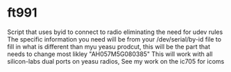 # ft991
Script that uses byid to connect to radio eliminating the need for udev rules
The specific information you need will be from your /dev/serial/by-id file to fill in what is different than myu yeasu prodcut,  this will be the part that needs to change most likley "AH057M5G080385"
This will work with all silicon-labs dual ports on yeasu radios, 
See my work on the ic705 for icoms
